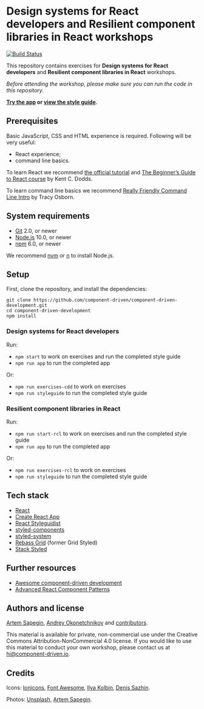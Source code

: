 # Design systems for React developers and Resilient component libraries in React workshops

[![Build Status](https://travis-ci.org/component-driven/component-driven-development.svg)](https://travis-ci.org/component-driven/component-driven-development)

This repository contains exercises for **Design systems for React developers** and **Resilient component libraries in React** workshops.

_Before attending the workshop, please make sure you can run the code in this repository._

**[Try the app](https://cdds.component-driven.io/) or [view the style guide](https://cdds.component-driven.io/styleguide/).**

## Prerequisites

Basic JavaScript, CSS and HTML experience is required. Following will be very useful:

- React experience;
- command line basics.

To learn React we recommend [the official tutorial](https://reactjs.org/tutorial/tutorial.html) and [The Beginner’s Guide to React course](https://egghead.io/courses/the-beginner-s-guide-to-react) by Kent C. Dodds.

To learn command line basics we recommend [Really Friendly Command Line Intro](https://hellowebbooks.com/learn-command-line/) by Tracy Osborn.

## System requirements

- [Git](https://git-scm.com/) 2.0, or newer
- [Node.js](https://nodejs.org/) 10.0, or newer
- [npm](https://www.npmjs.com/) 6.0, or newer

We recommend [nvm](https://github.com/creationix/nvm) or [n](https://github.com/tj/n) to install Node.js.

## Setup

First, clone the repository, and install the dependencies:

```
git clone https://github.com/component-driven/component-driven-development.git
cd component-driven-development
npm install
```

### Design systems for React developers

Run:

- `npm start` to work on exercises and run the completed style guide
- `npm run app` to run the completed app

Or:

- `npm run exercises-cdd` to work on exercises
- `npm run styleguide` to run the completed style guide

### Resilient component libraries in React

Run:

- `npm run start-rcl` to work on exercises and run the completed style guide
- `npm run app` to run the completed app

Or:

- `npm run exercises-rcl` to work on exercises
- `npm run styleguide` to run the completed style guide

## Tech stack

- [React](https://reactjs.org/)
- [Create React App](https://github.com/facebook/create-react-app)
- [React Styleguidist](https://react-styleguidist.js.org/)
- [styled-components](https://www.styled-components.com/)
- [styled-system](https://styled-system.com/)
- [Rebass Grid](https://rebassjs.org/grid/) (former Grid Styled)
- [Stack Styled](https://sapegin.github.io/stack-styled/)

## Further resources

- [Awesome component-driven development](https://github.com/component-driven/awesome-list)
- [Advanced React Component Patterns](https://egghead.io/courses/advanced-react-component-patterns)

## Authors and license

[Artem Sapegin](http://sapegin.me), [Andrey Okonetchnikov](http://okonet.ru/) and [contributors](https://github.com/component-driven/component-driven-development/graphs/contributors).

This material is available for private, non-commercial use under the Creative Commons Attribution-NonCommercial 4.0 license. If you would like to use this material to conduct your own workshop, please contact us at hi@component-driven.io.

## Credits

Icons: [Ionicons](https://ionicons.com/), [Font Awesome](https://fontawesome.com/), [Ilya Kolbin](https://thenounproject.com/kolbin.ia/), [Denis Sazhin](https://thenounproject.com/iconka/).

Photos: [Unsplash](https://unsplash.com/), [Artem Sapegin](http://morning.photos/).
